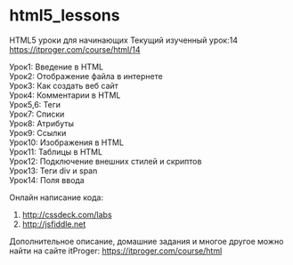 ﻿# html5_lessons
HTML5 уроки для начинающих
Текущий изученный урок:14 
https://itproger.com/course/html/14

Урок1:	 Введение в HTML <br />
Урок2:   Отображение файла в интернете <br />
Урок3:	 Как создать веб сайт <br />
Урок4:	 Комментарии в HTML <br />
Урок5,6: Теги <br />
Урок7: 	 Списки <br />
Урок8: 	 Атрибуты <br />
Урок9: 	 Ссылки <br />
Урок10:	 Изображения в HTML <br />
Урок11:	 Таблицы в HTML <br />
Урок12:	 Подключение внешних стилей и скриптов <br />
Урок13:	 Теги div и span <br />
Урок14:	 Поля ввода <br />

Онлайн написание кода: 
1) http://cssdeck.com/labs
2) http://jsfiddle.net

Дополнительное описание, домашние задания и многое другое можно найти на сайте itProger: https://itproger.com/course/html